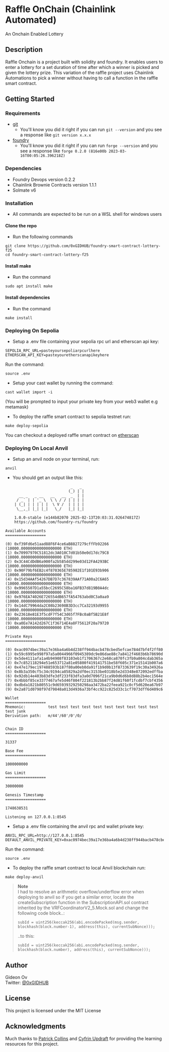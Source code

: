 # Raffle OnChain (Chainlink Automated)

An Onchain Enabled Lottery

## Description

Raffle Onchain is a project built with solidity and foundry. It enables users to enter a lottery for a set duration of time after which a winner is picked and given the lottery prize. This variation of the raffle project uses Chainlink Automations to pick a winner without having to call a function in the raffle smart contract.

## Getting Started

### Requirements

* [git](https://git-scm.com/book/en/v2/Getting-Started-Installing-Git)
  * You'll know you did it right if you can run `git --version` and you see a response like `git version x.x.x`
* [foundry](https://getfoundry.sh/)
  * You'll know you did it right if you can run `forge --version` and you see a response like `forge 0.2.0 (816e00b 2023-03-16T00:05:26.396218Z)`

### Dependencies

* Foundry Devops version 0.2.2
* Chainlink Brownie Contracts version 1.1.1
* Solmate v6

### Installation

- All commands are expected to be run on a WSL shell for windows users

#### Clone the repo
- Run the following commands
```
git clone https://github.com/0xGIDHUB/foundry-smart-contract-lottery-f25
cd foundry-smart-contract-lottery-f25
```
#### Install make
- Run the command
```
sudo apt install make
```

#### Install dependencies
- Run the command
```
make install
```

### Deploying On Sepolia
- Setup a .env file containing your sepolia rpc url and etherscan api key:
```
SEPOLIA_RPC_URL=pasteyoursepoliarpcurlhere
ETHERSCAN_API_KEY=pasteyouretherscanapikeyhere
```
Run the command:
```
source .env
```
- Setup your cast wallet by running the command:
```
cast wallet import -i
```
(You will be prompted to input your private key from your web3 wallet e.g metamask)
- To deploy the raffle smart contract to sepolia testnet run:
```
make deploy-sepolia
```

You can checkout a deployed raffle smart contract on [etherscan](https://sepolia.etherscan.io/address/0xDE337A784Bdc0857eE7cF61e8145E96728081c44#code)


### Deploying On Local Anvil
- Setup an anvil node on your terminal, run:
```
anvil
```
- You should get an output like this:
```
                             _   _
                            (_) | |
      __ _   _ __   __   __  _  | |
     / _` | | '_ \  \ \ / / | | | |
    | (_| | | | | |  \ V /  | | | |
     \__,_| |_| |_|   \_/   |_| |_|

    1.0.0-stable (e144b82070 2025-02-13T20:03:31.026474817Z)
    https://github.com/foundry-rs/foundry

Available Accounts
==================

(0) 0xf39Fd6e51aad88F6F4ce6aB8827279cffFb92266 (10000.000000000000000000 ETH)
(1) 0x70997970C51812dc3A010C7d01b50e0d17dc79C8 (10000.000000000000000000 ETH)
(2) 0x3C44CdDdB6a900fa2b585dd299e03d12FA4293BC (10000.000000000000000000 ETH)
(3) 0x90F79bf6EB2c4f870365E785982E1f101E93b906 (10000.000000000000000000 ETH)
(4) 0x15d34AAf54267DB7D7c367839AAf71A00a2C6A65 (10000.000000000000000000 ETH)
(5) 0x9965507D1a55bcC2695C58ba16FB37d819B0A4dc (10000.000000000000000000 ETH)
(6) 0x976EA74026E726554dB657fA54763abd0C3a0aa9 (10000.000000000000000000 ETH)
(7) 0x14dC79964da2C08b23698B3D3cc7Ca32193d9955 (10000.000000000000000000 ETH)
(8) 0x23618e81E3f5cdF7f54C3d65f7FBc0aBf5B21E8f (10000.000000000000000000 ETH)
(9) 0xa0Ee7A142d267C1f36714E4a8F75612F20a79720 (10000.000000000000000000 ETH)

Private Keys
==================

(0) 0xac0974bec39a17e36ba4a6b4d238ff944bacb478cbed5efcae784d7bf4f2ff80
(1) 0x59c6995e998f97a5a0044966f0945389dc9e86dae88c7a8412f4603b6b78690d
(2) 0x5de4111afa1a4b94908f83103eb1f1706367c2e68ca870fc3fb9a804cdab365a
(3) 0x7c852118294e51e653712a81e05800f419141751be58f605c371e15141b007a6
(4) 0x47e179ec197488593b187f80a00eb0da91f1b9d0b13f8733639f19c30a34926a
(5) 0x8b3a350cf5c34c9194ca85829a2df0ec3153be0318b5e2d3348e872092edffba
(6) 0x92db14e403b83dfe3df233f83dfa3a0d7096f21ca9b0d6d6b8d88b2b4ec1564e
(7) 0x4bbbf85ce3377467afe5d46f804f221813b2bb87f24d81f60f1fcdbf7cbf4356
(8) 0xdbda1821b80551c9d65939329250298aa3472ba22feea921c0cf5d620ea67b97
(9) 0x2a871d0798f97d79848a013d4936a73bf4cc922c825d33c1cf7073dff6d409c6

Wallet
==================
Mnemonic:          test test test test test test test test test test test junk
Derivation path:   m/44'/60'/0'/0/


Chain ID
==================

31337

Base Fee
==================

1000000000

Gas Limit
==================

30000000

Genesis Timestamp
==================

1748638531

Listening on 127.0.0.1:8545
```
- Setup a .env file containing the anvil rpc and wallet private key:
```
ANVIL_RPC_URL=http://127.0.0.1:8545
DEFAULT_ANVIL_PRIVATE_KEY=0xac0974bec39a17e36ba4a6b4d238ff944bacb478cbed5efcae784d7bf4f2ff80
```
Run the command:
```
source .env
```
- To deploy the raffle smart contract to local Anvil blockchain run:
```
make deploy-anvil
```
> **Note**  
> I had to resolve an arithmetic overflow/underflow error when deploying to anvil so if you get a similar error, locate the createSubscription function in the SubscriptionAPI.sol contract inherited by the VRFCoordinatorV2_5.Mock.sol and change the following code block..:
>
> ```subId = uint256(keccak256(abi.encodePacked(msg.sender, blockhash(block.number-1), address(this), currentSubNonce)));```
>
>..to this:
>
> ```subId = uint256(keccak256(abi.encodePacked(msg.sender, blockhash(block.number), address(this), currentSubNonce)));```




## Author

Gideon Ov  
Twitter: [@0xGIDHUB](https://x.com/0xGIDHUB)


## License

This project is licensed under the MIT License

## Acknowledgments
Much thanks to [Patrick Collins](https://x.com/PatrickAlphaC) and [Cyfrin Updraft](https://www.cyfrin.io/updraft) for providing the learning resources for this project.
